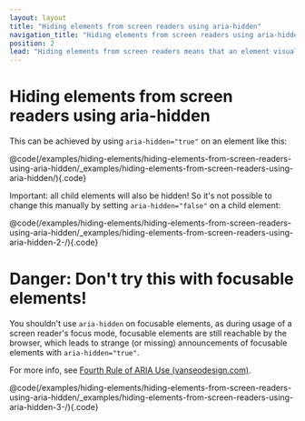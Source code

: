 ```yaml
---
layout: layout
title: "Hiding elements from screen readers using aria-hidden"
navigation_title: "Hiding elements from screen readers using aria-hidden"
position: 2
lead: "Hiding elements from screen readers means that an element visually is perceivable, but screen readers ignore it."
---
```


# Hiding elements from screen readers using aria-hidden

This can be achieved by using `aria-hidden="true"` on an element like this:

@code(/examples/hiding-elements/hiding-elements-from-screen-readers-using-aria-hidden/_examples/hiding-elements-from-screen-readers-using-aria-hidden/){.code}

Important: all child elements will also be hidden! So it's not possible to change this manually by setting `aria-hidden="false"` on a child element:

@code(/examples/hiding-elements/hiding-elements-from-screen-readers-using-aria-hidden/_examples/hiding-elements-from-screen-readers-using-aria-hidden-2-/){.code}

# Danger: Don't try this with focusable elements!

You shouldn't use `aria-hidden` on focusable elements, as during usage of a screen reader's focus mode, focusable elements are still reachable by the browser, which leads to strange (or missing) announcements of focusable elements with `aria-hidden="true"`.

For more info, see [Fourth Rule of ARIA Use (vanseodesign.com)](http://vanseodesign.com/web-design/five-rules-aria-html/).

@code(/examples/hiding-elements/hiding-elements-from-screen-readers-using-aria-hidden/_examples/hiding-elements-from-screen-readers-using-aria-hidden-3-/){.code}